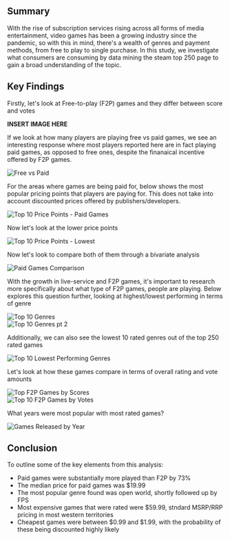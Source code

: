 ## **Summary**

With the rise of subscription services rising across all forms of media entertainment, video games has been a growing industry since the pandemic, so with this in mind, there's a wealth of genres and payment methods, from free to play to single purchase. In this study, we investigate what consumers are consuming by data mining the steam top 250 page to gain a broad understanding of the topic.

## **Key Findings**

Firstly, let's look at Free-to-play (F2P) games and they differ between score and votes

**INSERT IMAGE HERE**

If we look at how many players are playing free vs paid games, we see an interesting response where most players reported here are in fact playing paid games, as opposed to free ones, despite the finanaical incentive offered by F2P games.

![Free vs Paid](https://user-images.githubusercontent.com/111752059/195148511-9e5411f3-eb1d-4f75-bb76-367ef449cadd.png)

For the areas where games are being paid for, below shows the most popular pricing points that players are paying for. This does not take into account discounted prices offered by publishers/developers.

![Top 10 Price Points - Paid Games](https://user-images.githubusercontent.com/111752059/195148541-90db6a6a-9d30-4b04-9ba7-e7b3793fd217.png)

Now let's look at the lower price points

![Top 10 Price Points - Lowest](https://user-images.githubusercontent.com/111752059/195148538-ad06fe61-d9de-459c-a163-58cfc9c04909.png)

Now let's look to compare both of them through a bivariate analysis

![Paid Games Comparison](https://user-images.githubusercontent.com/111752059/195148523-484cf52a-bf41-4928-997c-d73c900e6b25.png)

With the growth in live-service and F2P games, it's important to research more specifically about what type of F2P games, people are playing. Below explores this question further, looking at highest/lowest performing in terms of genre

![Top 10 Genres](https://user-images.githubusercontent.com/111752059/195148535-8bcc3f59-65bc-448e-bb63-8d927e327cca.png)
<br>
![Top 10 Genres pt  2](https://user-images.githubusercontent.com/111752059/195148532-c0756b3c-fa90-435f-ae7a-4b5648785e6f.png)

Additionally, we can also see the lowest 10 rated genres out of the top 250 rated games

![Top 10 Lowest Performing Genres](https://user-images.githubusercontent.com/111752059/195148536-4268e812-5b05-4497-b7a2-36ba1b65eb3c.png)

Let's look at how these games compare in terms of overall rating and vote amounts

![Top F2P Games by Scores](https://user-images.githubusercontent.com/111752059/195148551-117fcdfe-7820-4e06-9d0a-c46101df69f8.png)
<br>
![Top 10 F2P Games by Votes](https://user-images.githubusercontent.com/111752059/195148527-48e02b33-7f2f-4dd8-9f18-ca80d6496cba.png)

What years were most popular with most rated games?

![Games Released by Year](https://user-images.githubusercontent.com/111752059/195148514-8944af33-e1e7-477f-a63b-e00e6ebaa79d.png)



## **Conclusion**

To outline some of the key elements from this analysis:

- Paid games were substantially more played than F2P by 73%
- The median price for paid games was $19.99
- The most popular genre found was open world, shortly followed up by FPS
- Most expensive games that were rated were $59.99, stndard MSRP/RRP pricing in most western territories
- Cheapest games were between $0.99 and $1.99, with the probability of these being discounted highly likely

